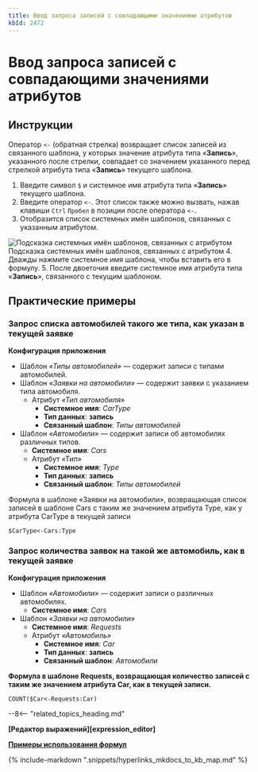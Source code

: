```yaml
---
title: Ввод запроса записей с совпадающими значениями атрибутов
kbId: 2472
---
```


# Ввод запроса записей с совпадающими значениями атрибутов

## Инструкции

Оператор `<-` (обратная стрелка) возвращает список записей из связанного шаблона, у которых значение атрибута типа «**Запись**», указанного после стрелки, совпадает со значением указанного перед стрелкой атрибута типа «**Запись**» текущего шаблона.

1. Введите символ `$` и системное имя атрибута типа «**Запись**» текущего шаблона.
2. Введите оператор `<-`. Этот список также можно вызвать, нажав клавиши `Ctrl` `Пробел` в позиции после оператора `<-`.
3. Отобразится список системных имён шаблонов, связанных с указанным атрибутом.
![Подсказка системных имён шаблонов, связанных с атрибутом](https://kb.comindware.ru/assets/formula_editor_templates_linked_with_attribute_autocomplete.png)
Подсказка системных имён шаблонов, связанных с атрибутом
4. Дважды нажмите системное имя шаблона, чтобы вставить его в формулу.
5. После двоеточия введите системное имя атрибута типа «**Запись**», связанного с текущим шаблоном.

## Практические примеры

### Запрос списка автомобилей такого же типа, как указан в текущей заявке

**Конфигурация приложения**

- Шаблон *«Типы автомобилей»* — содержит записи с типами автомобилей.
- Шаблон *«Заявки на автомобили»* — содержит заявки с указанием типа автомобиля.
    - Атрибут *«Тип автомобиля»*
        - **Системное имя**: *CarType*
        - **Тип данных**: **запись**
        - **Связанный шаблон**: *Типы автомобилей*
- Шаблон *«Автомобили»* — содержит записи об автомобилях различных типов.
    - **Системное имя**: *Cars*
    - Атрибут «Тип»
        - **Системное имя**: *Type*
        - **Тип данных**: **запись**
        - **Связанный шаблон**: *Типы автомобилей*

Формула в шаблоне «Заявки на автомобили», возвращающая список записей в шаблоне Cars с таким же значением атрибута Type, как у атрибута CarType в текущей записи

```
$CarType<-Cars:Type 
```

### Запрос количества заявок на такой же автомобиль, как в текущей заявке

**Конфигурация приложения**

- Шаблон *«Автомобили»* — содержит записи о различных автомобилях.
    - **Системное имя**: *Cars*
- Шаблон *«Заявки на автомобили»*
    - **Системное имя**: *Requests*
    - Атрибут *«Автомобиль»*
        - **Системное имя**: *Car*
        - **Тип данных**: **запись**
        - **Связанный шаблон**: *Автомобили*

**Формула в шаблоне Requests, возвращающая количество записей с таким же значением атрибута Car, как в текущей записи.**

```
COUNT($Car<-Requests:Car) 
```

--8<-- "related_topics_heading.md"

**[Редактор выражений][expression_editor]**

**[Примеры использования формул](https://kb.comindware.ru/category.php?id=409)**

{% include-markdown ".snippets/hyperlinks_mkdocs_to_kb_map.md" %}
